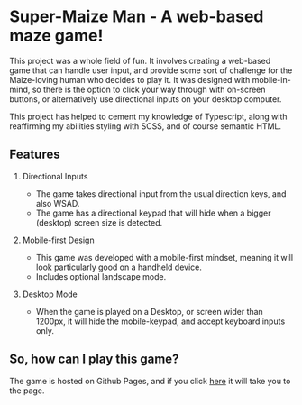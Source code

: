 # Super-Maize Man - A web-based maze game!

This project was a whole field of fun. It involves creating a web-based game that can handle user input, and provide some sort of challenge for the Maize-loving human who decides to play it.
It was designed with mobile-in-mind, so there is the option to click your way through with on-screen buttons, or alternatively use directional inputs on your desktop computer.

This project has helped to cement my knowledge of Typescript, along with reaffirming my abilities styling with SCSS, and of course semantic HTML.

## Features

1. Directional Inputs

   - The game takes directional input from the usual direction keys, and also WSAD.
   - The game has a directional keypad that will hide when a bigger (desktop) screen size is detected.

2. Mobile-first Design

   - This game was developed with a mobile-first mindset, meaning it will look particularly good on a handheld device.
   - Includes optional landscape mode.

3. Desktop Mode

   - When the game is played on a Desktop, or screen wider than 1200px, it will hide the mobile-keypad, and accept keyboard inputs only.

## So, how can I play this game?

The game is hosted on Github Pages, and if you click [here](https://nmwolfe.github.io/super-maize-man/) it will take you to the page.
